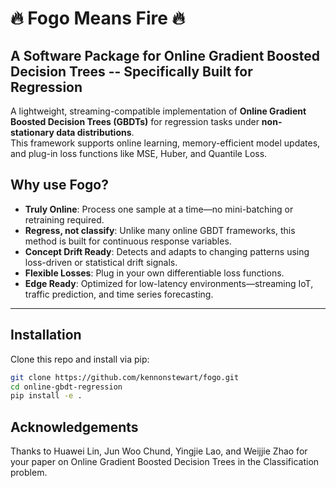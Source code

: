 # :fire: Fogo Means Fire :fire:
## A Software Package for Online Gradient Boosted Decision Trees -- Specifically Built for Regression

A lightweight, streaming-compatible implementation of **Online Gradient Boosted Decision Trees (GBDTs)** for regression tasks under **non-stationary data distributions**.  
This framework supports online learning, memory-efficient model updates, and plug-in loss functions like MSE, Huber, and Quantile Loss.

## Why use Fogo?

- **Truly Online**: Process one sample at a time—no mini-batching or retraining required.
- **Regress, not classify**: Unlike many online GBDT frameworks, this method is built for continuous response variables.
- **Concept Drift Ready**: Detects and adapts to changing patterns using loss-driven or statistical drift signals.
- **Flexible Losses**: Plug in your own differentiable loss functions.
- **Edge Ready**: Optimized for low-latency environments—streaming IoT, traffic prediction, and time series forecasting.

---

## Installation

Clone this repo and install via pip:

```bash
git clone https://github.com/kennonstewart/fogo.git
cd online-gbdt-regression
pip install -e .
```

## Acknowledgements

Thanks to Huawei Lin, Jun Woo Chund, Yingjie Lao, and Weijjie Zhao for your paper on Online Gradient Boosted Decision Trees in the Classification problem.